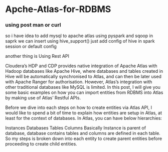 # Apche-Atlas-for-RDBMS

### using post man or curl 

so i have idea to add mysql to apache atlas using pyspark and sqoop
in saprk we can insert using hive_support() just add config of hive in spark session or default config 

another thing is Using Rest API

Cloudera’s HDP and CDP provides native integration of Apache Atlas with Hadoop databases like Apache Hive, where databases and tables created in Hive will be automatically synchronised to Atlas, and can then be later used with Apache Ranger for authorisation. However, Atlas’s integration with other traditional databases like MySQL is limited. In this post, I will give you some basic examples on how you can import entities from RDBMS into Atlas by making use of Atlas’ Restful APIs.

Before we dive into each steps on how to create entities via Atlas API, I would like to spend a bit of time to explain how entities are setup in Atlas, at least for the context of databases. In Atlas, you can have below hierarchies:

Instances
Databases
Tables
Columns
Basically Instance is parent of database, database contains tables and columns are defined in each table. So my steps is broken down into each entity to create parent entities before proceeding to create child entities.

